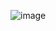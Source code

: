 ![image](https://github.com/Rommmmaha/xonix-X/assets/53641123/a1eafd20-53a5-4ad6-8505-f3bef319a186)
